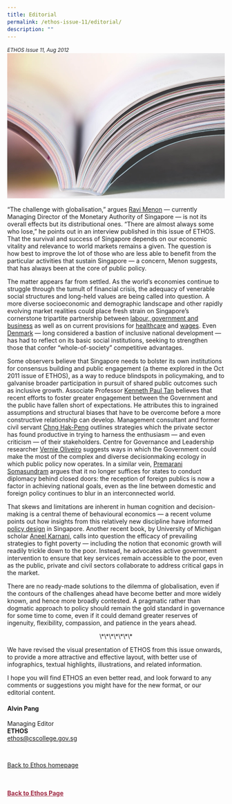 ```yaml
---
title: Editorial
permalink: /ethos-issue-11/editorial/
description: ""
---
```

<style>

.back a
{
	color: #9f2943;
	font-weight: bold;
}

#banner img
{
	width:100%;
}
	
.author
{
border-bottom: 1px solid black;
margin-top:40px;
padding-bottom:30px;
border-top: 1px solid black;	

}

.author p {
	font-size: 0.9em;
	line-height:24px !important;
	}	

.break
{
   border-top: 1px solid  black;
   border-bottom: 1px solid black;
	 padding:20px;
	text-align:center;
	margin-top:50px;
}
	
.break1
{
font-family: Georgia;
	font-size:20px;
	font-style: italic;
	font-weight: bold;
}

.boxheader {
	color: white !important;
	}	

.containerbox {
	background-color: #eceedb;
	border-radius: 10px;
	padding: 5%;
	margin-top: 5%;
	
	}	

li {
	font-size: 15px !important;
	
	}	

</style>

<em><small>ETHOS Issue 11, Aug 2012</small></em>
<img src="/images/Landing_Banner_Images/tile_editorial.jpg">

  
<p>“The challenge with globalisation,” argues <a href="/ethos-issue-11/economic-thinking-and-practice-in-singapore/">Ravi Menon</a>&nbsp;— currently Managing Director of the Monetary Authority of Singapore — is not its overall effects but its distributional ones. “There are almost always some who lose,” he points out in an interview published in this issue of ETHOS. That the survival and success of Singapore depends on our economic vitality and relevance to world markets remains a given. The question is how best to improve the lot of those who are less able to benefit from the particular activities that sustain Singapore — a concern, Menon suggests, that has always been at the core of public policy.</p>  
  
<p>The matter appears far from settled. As the world’s economies continue to struggle through the tumult of financial crisis, the adequacy of venerable social structures and long-held values are being called into question. A more diverse socioeconomic and demographic landscape and other rapidly evolving market realities could place fresh strain on Singapore’s cornerstone tripartite partnership between <a href="/ethos-issue-11/the-future-of-tripartism-in-singapore-concertation-or-dissonance/">labour, government and business</a>&nbsp;as well as on current provisions for <a href="population-ageing-requires-adaptive-responses-not-just-technical-ones.html">healthcare</a>&nbsp;and <a href="don%27t-close-off-options-in-tackling-income-gap.html">wages</a><em></em>. Even <a href="the-danish-negotiated-economy.html">Denmark</a>&nbsp;— long considered a bastion of inclusive national development — has had to reflect on its basic social institutions, seeking to strengthen those that confer “whole-of-society” competitive advantages.</p>  
  
<p>  
Some observers believe that Singapore needs to bolster its own institutions for consensus building and public engagement (a theme explored in the Oct 2011 issue of ETHOS), as a way to reduce blindspots in policymaking, and to galvanise broader participation in pursuit of shared public outcomes such as inclusive growth. Associate Professor <a href="public-engagement-the-gap-between-rhetoric-and-practice.html">Kenneth Paul Tan</a>&nbsp;believes that recent efforts to foster greater engagement between the Government and the public have fallen short of expectations. He attributes this to ingrained assumptions and structural biases that have to be overcome before a more constructive relationship can develop. Management consultant and former civil servant <a href="what-the-private-sector-has-learnt-about-public-engagement.html">Chng Hak-Peng</a>&nbsp;outlines strategies which the private sector has found productive in trying to harness the enthusiasm — and even criticism — of their stakeholders. Centre for Governance and Leadership researcher <a href="fostering-mutually-constructive-engagement-in-a-globalised-singapore.html">Vernie Oliveiro</a>&nbsp;suggests ways in which the Government could make the most of the complex and diverse decisionmaking ecology in which public policy now operates. In a similar vein, <a href="public-diplomacy-an-emerging-new-normal-in-foreign-policy.html">Premarani Somasundram</a>&nbsp;argues that it no longer suffices for states to conduct diplomacy behind closed doors: the reception of foreign publics is now a factor in achieving national goals, even as the line between domestic and foreign policy continues to blur in an interconnected world.</p>  
  
<p>That skews and limitations are inherent in human cognition and decision-making is a central theme of behavioural economics — a recent volume points out how insights from this relatively new discipline have informed <a href="policymaking-for-real-people.html">policy design</a>&nbsp;in Singapore. Another recent book, by University of Michigan scholar <a href="how-not-to-lose-the-war-on-poverty.html">Aneel Karnani</a>, calls into question the efficacy of prevailing strategies to fight poverty — including the notion that economic growth will readily trickle down to the poor. Instead, he advocates active government intervention to ensure that key services remain  accessible to the poor, even as the public, private and civil sectors collaborate to address critical gaps in the market. </p>  
  
<p> There are no ready-made solutions to the dilemma of globalisation, even if the contours of the challenges ahead have become better and more widely known, and hence more broadly contested. A pragmatic rather than dogmatic approach to policy should remain the gold standard in governance for some time to come, even if it could demand greater reserves of ingenuity, flexibility, compassion, and patience in the years ahead.</p>  
  
<p style="text-align: center;">\*\*\*\*\*\*\*</p>  
  
<p> We have revised the visual presentation of ETHOS from this issue onwards, to provide a more attractive and effective layout, with better use of infographics, textual highlights, illustrations, and  
related information.</p>  
  
<p>I hope you will find ETHOS an even better read, and look forward to any comments or suggestions you might have for the new format, or our  
editorial content.</p>  
  
<h4>Alvin Pang</h4>  
  
<p>Managing Editor<br>  
<strong>ETHOS</strong><br>  
<a href="#">ethos@cscollege.gov.sg</a></p>  
  
<br>  
  
<p><a href="../../ethos.html">Back to Ethos homepage</a></p>




<br>
<br>	
<div class="back">
<a href="/ethos/">Back to Ethos Page</a>	
</div>